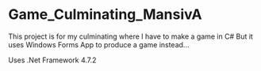 # Game_Culminating_MansivA

This project is for my culminating where I have to make a game in C# But it uses Windows Forms App to produce a game instead...

Uses .Net Framework 4.7.2
